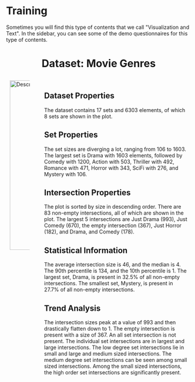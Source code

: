# Training

Sometimes you will find this type of contents that we call "Visualization and Text". In the sidebar, you can see some of the demo questionnaires for this type of contents.

<h1 style="text-align: center;">Dataset: Movie Genres</h1>

<!DOCTYPE html>
<html>
<head>
    <style>
        .container {
            display: flex;
            gap: 20px;
        }
        .column {
            padding: 10px;
        }
    </style>
</head>
<body>

<div class="container">
    <div class="column">
        <img style="width: 460px;" src="./assets/VO2.png" alt="Description of Image">
    </div>
    <div class="column">
        <h2>Dataset Properties</h2>
        <p>The dataset contains 17 sets and 6303 elements, of which 8 sets are shown in the plot.</p>
        <h2>Set Properties</h2>
        <p>The set sizes are diverging a lot, ranging from 106 to 1603. The largest set is Drama with 1603 elements, followed by Comedy with 1200, Action with 503, Thriller with 492, Romance with 471, Horror with 343, SciFi with 276, and Mystery with 106.</p>
        <h2>Intersection Properties</h2>
        <p>The plot is sorted by size in descending order. There are 83 non-empty intersections, all of which are shown in the plot. The largest 5 intersections are Just Drama (993), Just Comedy (670), the empty intersection (367), Just Horror (182), and Drama, and Comedy (178).</p>
        <h2>Statistical Information</h2>
        <p>The average intersection size is 46, and the median is 4. The 90th percentile is 134, and the 10th percentile is 1. The largest set, Drama, is present in 32.5% of all non-empty intersections. The smallest set, Mystery, is present in 27.7% of all non-empty intersections.</p>
        <h2>Trend Analysis</h2>
        <p>The intersection sizes peak at a value of 993 and then drastically flatten down to 1. The empty intersection is present with a size of 367. An all set intersection is not present. The individual set intersections are in largest and large intersections. The low degree set intersections lie in small and large and medium sized intersections. The medium degree set intersections can be seen among small sized intersections. Among the small sized intersections, the high order set intersections are significantly present.</p>
    </div>
</div>

</body>
</html>
